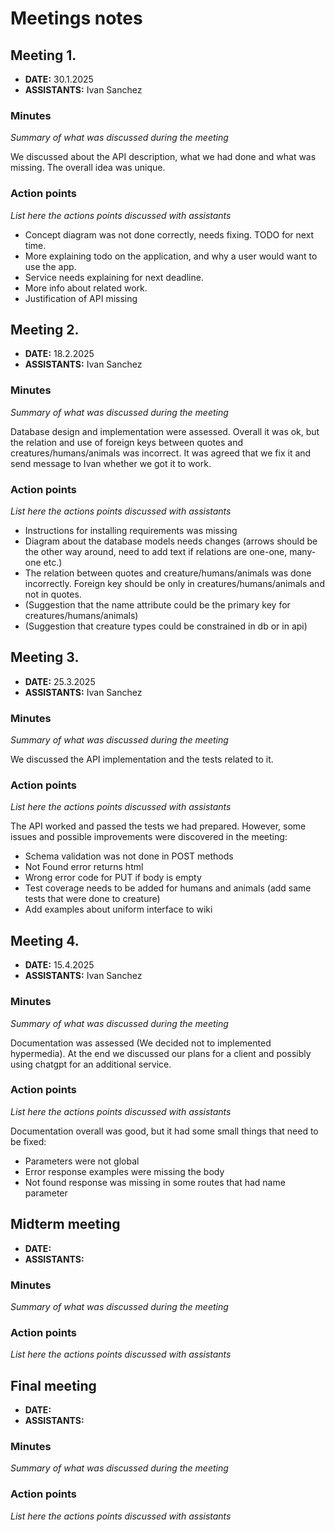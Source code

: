 # Meetings notes

## Meeting 1.
* **DATE:** 30.1.2025
* **ASSISTANTS:** Ivan Sanchez

### Minutes
*Summary of what was discussed during the meeting*

We discussed about the API description, what we had done and what was missing. The overall idea was unique.

### Action points
*List here the actions points discussed with assistants*

- Concept diagram was not done correctly, needs fixing. TODO for next time.
- More explaining todo on the application, and why a user would want to use the app.
- Service needs explaining for next deadline.
- More info about related work.
- Justification of API missing




## Meeting 2.
* **DATE:** 18.2.2025 
* **ASSISTANTS:** Ivan Sanchez

### Minutes
*Summary of what was discussed during the meeting*

Database design and implementation were assessed. Overall it was ok, but the relation and use of foreign keys between quotes and creatures/humans/animals was incorrect. It was agreed that we fix it and send message to Ivan whether we got it to work. 

### Action points
*List here the actions points discussed with assistants*
- Instructions for installing requirements was missing
- Diagram about the database models needs changes (arrows should be the other way around, need to add text if relations are one-one, many-one etc.)
- The relation between quotes and creature/humans/animals was done incorrectly. Foreign key should be only in creatures/humans/animals and not in quotes.
- (Suggestion that the name attribute could be the primary key for creatures/humans/animals)
- (Suggestion that creature types could be constrained in db or in api) 

## Meeting 3.
* **DATE:** 25.3.2025
* **ASSISTANTS:** Ivan Sanchez

### Minutes
*Summary of what was discussed during the meeting*

We discussed the API implementation and the tests related to it. 

### Action points
*List here the actions points discussed with assistants*

The API worked and passed the tests we had prepared. However, some issues and possible improvements were discovered in the meeting:
- Schema validation was not done in POST methods
- Not Found error returns html
- Wrong error code for PUT if body is empty
- Test coverage needs to be added for humans and animals (add same tests that were done to creature)
- Add examples about uniform interface to wiki



## Meeting 4.
* **DATE:** 15.4.2025
* **ASSISTANTS:** Ivan Sanchez

### Minutes
*Summary of what was discussed during the meeting*

Documentation was assessed (We decided not to implemented hypermedia). At the end we discussed our plans for a client and possibly using chatgpt for an additional service.

### Action points
*List here the actions points discussed with assistants*

Documentation overall was good, but it had some small things that need to be fixed:
- Parameters were not global
- Error response examples were missing the body
- Not found response was missing in some routes that had name parameter



## Midterm meeting
* **DATE:**
* **ASSISTANTS:**

### Minutes
*Summary of what was discussed during the meeting*

### Action points
*List here the actions points discussed with assistants*




## Final meeting
* **DATE:**
* **ASSISTANTS:**

### Minutes
*Summary of what was discussed during the meeting*

### Action points
*List here the actions points discussed with assistants*




